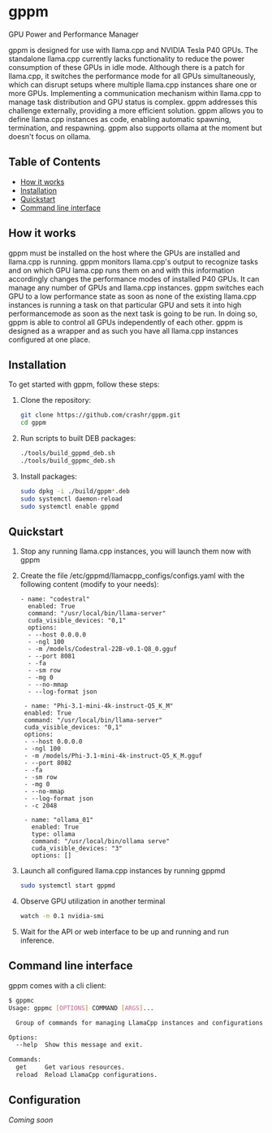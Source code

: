 # gppm
GPU Power and Performance Manager

gppm is designed for use with llama.cpp and NVIDIA Tesla P40 GPUs. The standalone llama.cpp currently lacks functionality to reduce the power consumption of these GPUs in idle mode. Although there is a patch for llama.cpp, it switches the performance mode for all GPUs simultaneously, which can disrupt setups where multiple llama.cpp instances share one or more GPUs. Implementing a communication mechanism within llama.cpp to manage task distribution and GPU status is complex. gppm addresses this challenge externally, providing a more efficient solution.
gppm allows you to define llama.cpp instances as code, enabling automatic spawning, termination, and respawning.
gppm also supports ollama at the moment but doesn't focus on ollama.

  
## Table of Contents

- [How it works](#how-it-works)
- [Installation](#installation)
- [Quickstart](#quickstart)
- [Command line interface](#command-line-interface)

## How it works

gppm must be installed on the host where the GPUs are installed and llama.cpp is running. gppm monitors llama.cpp's output to recognize tasks and on which GPU lama.cpp runs them on and with this information accordingly changes the performance modes of installed P40 GPUs. It can manage any number of GPUs and llama.cpp instances. gppm switches each GPU to a low performance state as soon as none of the existing llama.cpp instances is running a task on that particular GPU and sets it into high performancemode as soon as the next task is going to be run. In doing so, gppm is able to control all GPUs independently of each other. gppm is designed as a wrapper and as such you have all llama.cpp instances configured at one place.

## Installation

To get started with gppm, follow these steps:

1. Clone the repository:
    ```sh
    git clone https://github.com/crashr/gppm.git
    cd gppm
    ```

2. Run scripts to built DEB packages:
    ```sh
    ./tools/build_gppmd_deb.sh
    ./tools/build_gppmc_deb.sh
    ```

3. Install packages:
    ```sh
    sudo dpkg -i ./build/gppm*.deb
    sudo systemctl daemon-reload
    sudo systemctl enable gppmd
    ```
    
## Quickstart

1. Stop any running llama.cpp instances, you will launch them now with gppm

2. Create the file /etc/gppmd/llamacpp_configs/configs.yaml with the following content (modify to your needs): 
   ```
   - name: "codestral"
     enabled: True
     command: "/usr/local/bin/llama-server"
     cuda_visible_devices: "0,1"
     options:
     - --host 0.0.0.0
     - -ngl 100
     - -m /models/Codestral-22B-v0.1-Q8_0.gguf
     - --port 8081
     - -fa
     - -sm row
     - -mg 0
     - --no-mmap
     - --log-format json

    - name: "Phi-3.1-mini-4k-instruct-Q5_K_M"
    enabled: True
    command: "/usr/local/bin/llama-server"
    cuda_visible_devices: "0,1"
    options:
    - --host 0.0.0.0
    - -ngl 100
    - -m /models/Phi-3.1-mini-4k-instruct-Q5_K_M.gguf
    - --port 8082
    - -fa
    - -sm row
    - -mg 0
    - --no-mmap
    - --log-format json
    - -c 2048

    - name: "ollama_01"
      enabled: True
      type: ollama
      command: "/usr/local/bin/ollama serve"
      cuda_visible_devices: "3"
      options: []
   ```
    
3. Launch all configured llama.cpp instances by running gppmd
   ```sh
   sudo systemctl start gppmd
   ```

4. Observe GPU utilization in another terminal
    ```sh
    watch -n 0.1 nvidia-smi
    ```

5. Wait for the API or web interface to be up and running and run inference.


## Command line interface

gppm comes with a cli client:
```sh
$ gppmc
Usage: gppmc [OPTIONS] COMMAND [ARGS]...

  Group of commands for managing LlamaCpp instances and configurations.

Options:
  --help  Show this message and exit.

Commands:
  get     Get various resources.
  reload  Reload LlamaCpp configurations.
```

## Configuration

*Coming soon*
